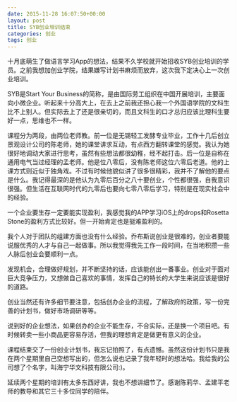 ```yaml
---
date: 2015-11-28 16:07:50+00:00
layout: post
title: SYB创业培训结束
categories: 创业
tags: 创业
---
```


十月底萌生了做语言学习App的想法，结果不久学校就开始招收SYB创业培训的学员。之前我想加创业学院，结果嫌写计划书麻烦而放弃，这次我下定决心上一次创业培训。

SYB是Start Your Business的简称，是由国际劳工组织在中国开展培训，主要面向小微企业。听起来十分高大上，在去上之前我还担心我一个外国语学院的文科生比不上别人。但实际去上了还是很亲切的，而且文科生的口才总归应该比理科生要好一点，思维也不一样。

课程分为两段，由两位老师教。前一位是无锡轻工发酵专业毕业，工作十几后创立景观设计公司的陈老师，她的课堂讲求互动，有点西方翻转课堂的感觉。我认为她很好地调动大家进行思考，虽然有些想法都很幼稚，经不起打击。后一位是自称在通用电气当过经理的孟老师。他是位八零后，没有陈老师这位六零后老道。他的上课方式则近似于独角戏。不过有时候他貌似讲了很多很精彩，我并不了解他的要点是什么。我记得最深的是他认为九零后百分之八十要创业，个性都很强，自我意识很强。但生活在互联网时代的九零后也要向七零八零后学习，特别是在现实社会中的经验。

一个企业要生存一定要能实现盈利，我感觉我的APP学习iOS上的drops和Rosetta Stone的盈利方式比较好。但一开始肯定也是挺难盈利的。

我个人对于团队的组建方面也没有什么经验。乔布斯说创业是很难的，创业者要能说服优秀的人才与自己一起做事。所以我觉得我先工作一段时间，在当地积攒一些人脉后创业会要顺利一点。

发现机会，合理做好规划，并不断坚持的话，应该能创出一番事业。创业对于面对巨大竞争压力，又想做自己喜欢的事情，发挥自己的特长的大学生来说应该是很好的道路。

创业当然还有许多细节要注意，包括创办企业的流程，了解政府的政策，写一份完善的计划书，做好市场调研等等。

说到好的企业想法，如果创办的企业不能生存，不合实际，还是换一个项目吧。有时候转卖一些小商品更容易存活，但我的理想肯定是做更有意义的企业。

课程结束交了一份创业计划书，我忘记拍照了，有点遗憾。虽然这份计划书只是我在两个星期里自己空想写出的，但怎么说也记录了我年轻时的想法哈。我给我的公司想了个名字，叫海宁华文科技有限公司:)。

延续两个星期的培训有太多东西好讲，我也不想讲细节了。感谢陈莉华、孟建平老师的教导和其它三十多位同学的陪伴。

